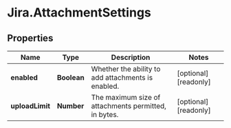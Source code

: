 # Jira.AttachmentSettings

## Properties

Name | Type | Description | Notes
------------ | ------------- | ------------- | -------------
**enabled** | **Boolean** | Whether the ability to add attachments is enabled. | [optional] [readonly] 
**uploadLimit** | **Number** | The maximum size of attachments permitted, in bytes. | [optional] [readonly] 



